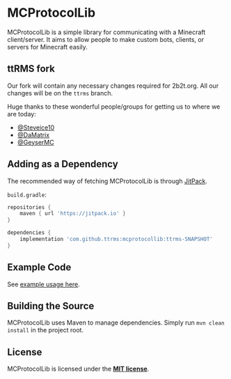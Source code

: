 # MCProtocolLib
MCProtocolLib is a simple library for communicating with a Minecraft client/server. It aims to allow people to make custom bots, clients, or servers for Minecraft easily.

## ttRMS fork

Our fork will contain any necessary changes required for 2b2t.org. All our changes will be on the `ttrms` branch.

Huge thanks to these wonderful people/groups for getting us to where we are today:

- [@Steveice10](https://github.com/Steveice10)
- [@DaMatrix](https://github.com/DaMatrix)
- [@GeyserMC](https://github.com/GeyserMC)

## Adding as a Dependency

The recommended way of fetching MCProtocolLib is through [JitPack](https://jitpack.io/).

`build.gradle`:

```groovy
repositories {
    maven { url 'https://jitpack.io' }
}

dependencies {
    implementation 'com.github.ttrms:mcprotocollib:ttrms-SNAPSHOT'
}
```

## Example Code

See [example usage here](https://github.com/ttRMS/MCProtocolLib/blob/ttrms/example/com/github/steveice10/mc/protocol/test/MinecraftProtocolTest.java).

## Building the Source

MCProtocolLib uses Maven to manage dependencies. Simply run `mvn clean install` in the project root.

## License

MCProtocolLib is licensed under the **[MIT license](http://www.opensource.org/licenses/mit-license.html)**.
